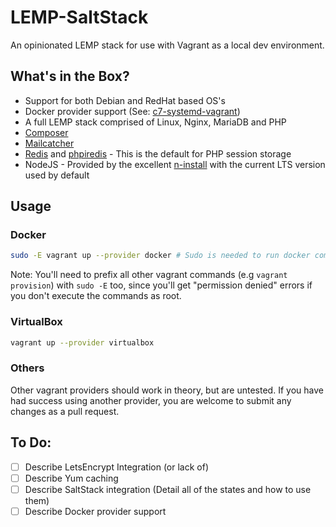# LEMP-SaltStack
An opinionated LEMP stack for use with Vagrant as a local dev environment.

## What's in the Box?

* Support for both Debian and RedHat based OS's
* Docker provider support (See: [c7-systemd-vagrant](https://github.com/aidanharris/c7-systemd-vagrant))
* A full LEMP stack comprised of Linux, Nginx, MariaDB and PHP
* [Composer](https://getcomposer.org/)
* [Mailcatcher](https://mailcatcher.me/)
* [Redis](https://redis.io/) and [phpiredis](https://github.com/nrk/phpiredis) - This is the default for PHP session storage
* NodeJS - Provided by the excellent [n-install](https://github.com/mklement0/n-install) with the current LTS version used by default

## Usage

### Docker

```bash
sudo -E vagrant up --provider docker # Sudo is needed to run docker commands as root
```

Note: You'll need to prefix all other vagrant commands (e.g `vagrant provision`) with `sudo -E` too, since you'll get "permission denied" errors if you don't execute the commands as root.

### VirtualBox

```bash
vagrant up --provider virtualbox
```

### Others

Other vagrant providers should work in theory, but are untested. If you have had success using another provider, you are welcome to submit any changes as a pull request.

## To Do:

- [ ] Describe LetsEncrypt Integration (or lack of)
- [ ] Describe Yum caching
- [ ] Describe SaltStack integration (Detail all of the states and how to use them)
- [ ] Describe Docker provider support
